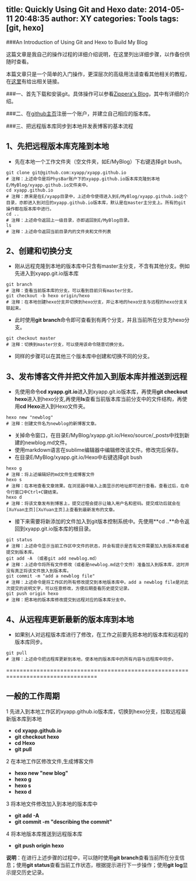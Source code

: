 title: Quickly Using Git and Hexo
date: 2014-05-11 20:48:35
author: XY
categories: Tools
tags: [git, hexo]
---

###An Introduction of Using Git and Hexo to Build My Blog

这篇文章是我自己的操作过程的详细介绍说明，在这里列出详细步骤，以作备份供随时查看。

本篇文章只是一个简单的入门操作，更深层次的高级用法请查看其他相关的教程，在[这里][links]有给出相关链接。

[links]: http://xyapp.github.io/notice/

<!--more-->

###一、首先下载和安装git。具体操作可以参看[Zippera's Blog][Zippera]，其中有详细的介绍。

[Zippera]: http://zipperary.com/2013/05/28/hexo-guide-2/

###二、在[github主页][github]注册一个账户，并建立自己相应的版本库。

[github]: https://github.com/

###三、把远程版本库同步到本地并发表博客的基本流程

## 1、先把远程版本库克隆到本地

- 先在本地一个工作文件夹（空文件夹，如E/MyBlog）下右键选择git bush。
```
git clone git@github.com:xyapp/xyapp.github.io
# 注释：上述命令是将PhysBar账户下的xyapp.github.io版本库克隆到本地E/MyBlog/xyapp.github.io文件夹中。
cd xyapp.github.io
# 注释：原来是在E/xyapp目录中，上述命令使得进入到E/MyBlog/xyapp.github.io这个目录，亦即进入到对应的xyapp.github.io版本库，默认是在master主分支上。所有的git操作都在版本库中进行。
cd ..
# 注释：上述命令返回上一级目录，亦即返回到E/MyBlog目录。
ls
# 注释：上述命令返回当前目录内的文件夹和文件列表
```

[PhysBar]: https://github.com/xyapp

## 2、创建和切换分支

- 刚从远程克隆到本地的版本库中只含有master主分支，不含有其他分支。例如先进入到xyapp.git.io版本库
```
git branch
# 注释：查看当前版本库的分支。可以看到目前只有master分支。
git checkout -b hexo origin/hexo
# 注释：在本地创建hexo分支并切换到hexo分支，并让本地的hexo分支与远程的hexo分支关联起来。
```
- 此时使用**git branch**命令即可查看到有两个分支，并且当前所在分支为hexo分支。
```
git checkout master
# 注释：切换到master分支，可以使用该命令随意切换分支。
```
- 同样的步骤可以在其他三个版本库中创建和切换不同的分支。


## 3、发布博客文件并把文件加入到版本库并推送到远程

- 先使用命令**cd xyapp.git.io**进入到xyapp.git.io版本库，再使用**git checkout hexo**进入到hexo分支,再使用**ls**查看当前版本库当前分支中的文件结构，再使用**cd Hexo**进入到Hexo文件夹。
```
hexo new "newblog"
# 注释：创建文件名为newblog的新博客文章。
```
- 关掉命令窗口，在目录E/MyBlog/xyapp.git.io/Hexo/source/_posts中找到新建的newblog.md文件。
- 使用markdown语言在sublime编辑器中编辑修改该文件。修改完后保存。
- 在目录E/MyBlog/xyapp.git.io/Hexo中右键选择git bush
```
hexo g
# 注释：将上述编辑好的md文件生成博客文件
hexo s
# 注释：在本地查看文章效果。在浏览器中输入上面显示的地址即可进行查看。查看过后，在命令行窗口中Ctrl+C键结束。
hexo d
# 注释：将该文章发布到博客上，提交过程会提示让输入用户名和密码。提交成功后就会在[XuYuan主页][XuYuan主页]上查看到最新发布的文章。
```
- 接下来需要将新添加的文件加入到git版本控制系统中。先使用**cd ..**命令返回到xyapp.git.io版本库的根目录。
```
git status
# 注释：上述命令显示当前工作区中文件的状态，并会有提示是否有文件需要加入到版本库或者提交到版本库。
git add -A （或者git add newblog.md）
# 注释：上述命令将所有文件修改（或者是newblog.md这个文件）准备加入到版本库，这时并没有真正将该文件放入到版本库。
git commit -m "add a newblog file"
# 注释：上述命令是将工作区的所有修改提交到本地版本库中。add a newblog file是对此次提交的说明文字，可以任意修改，方便后期查看历史提交记录。
git push origin hexo
# 注释：把本地的版本库修改提交到远程对应的版本库分支中。
```

[XuYuan主页]: http://xyapp.github.io

## 4、从远程库更新最新的版本库到本地

- 如果别人对远程版本库进行了修改，在工作之前要先把本地的版本库和远程的版本库同步。
```
git pull
# 注释：上述命令把远程库更新到本地，使本地的版本库中的所有内容与远程库中同步。
```


=================================================================================

一般的工作周期
------

1 先进入到本地工作区的xyapp.github.io版本库，切换到hexo分支，拉取远程最新版本库到本地


- **cd xyapp.github.io**
- **git checkout hexo**
- **cd Hexo**
- **git pull**


2 在本地工作区修改文件,生成博客文件

- **hexo new "new blog"**
- **hexo g**
- **hexo s**
- **hexo d**

3 将本地文件修改加入到本地的版本库中

- **git add -A**
- **git commit -m "describing the commit"**

4 将本地版本库推送到远程版本库

- **git push origin hexo**

**说明**：在进行上述步骤的过程中，可以随时使用**git branch**查看当前所在分支信息；使用**git status**查看当前工作状态，根据提示进行下一步操作；使用**git log**显示提交历史记录。





